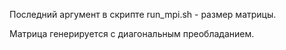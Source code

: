 Последний аргумент в скрипте run_mpi.sh - размер матрицы.

Матрица генерируется с диагональным преобладанием.